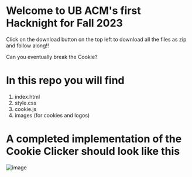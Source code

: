 # Welcome to UB ACM's first Hacknight for Fall 2023
Click on the download button on the top left to download all the files as zip and follow along!!

Can you eventually break the Cookie?

# In this repo you will find
1. index.html
2. style.css
3. cookie.js
4. images (for cookies and logos)

# A completed implementation of the Cookie Clicker should look like this
![image](https://github.com/nitinpai300/UBACM-Hacknight1/assets/70819680/9911f577-7ce4-45e5-bf63-3cc8587f9533)
